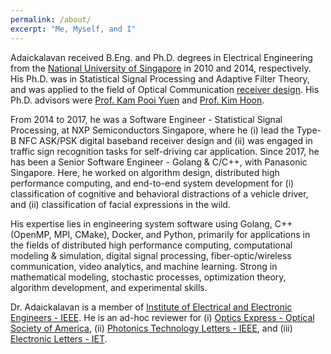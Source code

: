 ```yaml
---
permalink: /about/
excerpt: "Me, Myself, and I"
---
```


Adaickalavan received B.Eng. and Ph.D. degrees in Electrical Engineering from the [National University of Singapore](http://www.nus.edu.sg/) in 2010 and 2014, respectively. His Ph.D. was in Statistical Signal Processing and Adaptive Filter Theory, and was applied to the field of Optical Communication <a href="/portfolio/cwdaml_and_adaptivecwda/">receiver design</a>. His Ph.D. advisors were [Prof. Kam Pooi Yuen](https://www.eng.nus.edu.sg/ece/staff/pooi-yuen-kam/) and [Prof. Kim Hoon](https://ee.kaist.ac.kr/node/12357).

From 2014 to 2017, he was a Software Engineer - Statistical Signal Processing, at NXP Semiconductors Singapore, where he (i) lead the Type-B NFC ASK/PSK digital baseband receiver design and (ii) was engaged in traffic sign recognition tasks for self-driving car application. Since 2017, he has been a Senior Software Engineer - Golang & C/C++, with Panasonic Singapore. Here, he worked on algorithm design, distributed high performance computing, and end-to-end system development for (i) classification of cognitive and behavioral distractions of a vehicle driver, and (ii) classification of facial expressions in the wild.

His expertise lies in engineering system software using Golang, C++ (OpenMP, MPI, CMake), Docker, and Python, primarily for applications in the fields of distributed high performance computing, computational modeling & simulation, digital signal processing, fiber-optic/wireless communication, video analytics, and machine learning. Strong in mathematical modeling, stochastic processes, optimization theory, algorithm development, and experimental skills.

Dr. Adaickalavan is a member of [Institute of Electrical and Electronic Engineers - IEEE](https://www.ieee.org/index.html). He is an ad-hoc reviewer for (i) [Optics Express - Optical Society of America](http://www.osa.org/en-us/home/), (ii) [Photonics Technology Letters - IEEE](http://ieeexplore.ieee.org/xpl/RecentIssue.jsp?punumber=68), and (iii) [Electronic Letters - IET](http://digital-library.theiet.org/content/journals/el).
